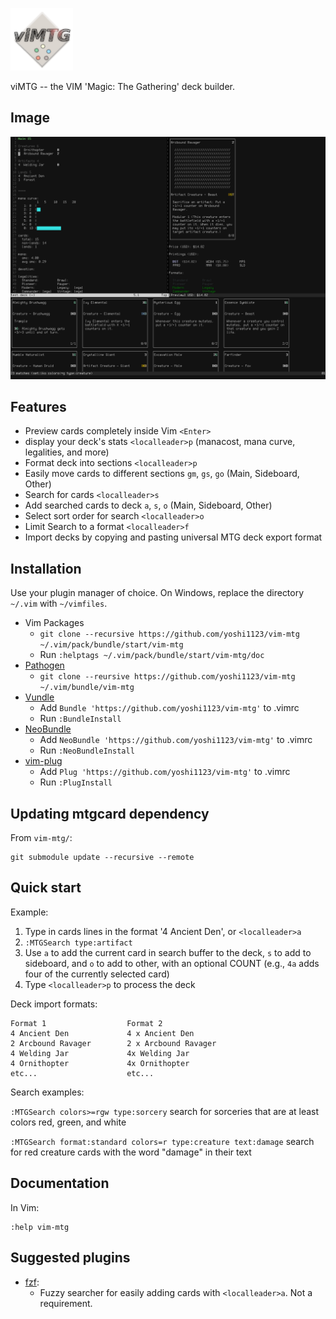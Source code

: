 ![viMTG](./doc/vimtg_logo.png)

viMTG -- the VIM 'Magic: The Gathering' deck builder.

## Image

![vim-mtg](./doc/vim-mtg.png)

## Features

- Preview cards completely inside Vim `<Enter>`
- display your deck's stats `<localleader>p` (manacost, mana curve,
  legalities, and more)
- Format deck into sections `<localleader>p`
- Easily move cards to different sections `gm`, `gs`, `go` (Main, Sideboard,
  Other)
- Search for cards `<localleader>s`
- Add searched cards to deck `a`, `s`, `o` (Main, Sideboard, Other)
- Select sort order for search `<localleader>o`
- Limit Search to a format `<localleader>f`
- Import decks by copying and pasting universal MTG deck export format

## Installation

<!-- TODO: add new windows commands -->

Use your plugin manager of choice. On Windows, replace the directory `~/.vim`
with `~/vimfiles`.

- Vim Packages
  - `git clone --recursive https://github.com/yoshi1123/vim-mtg ~/.vim/pack/bundle/start/vim-mtg`
  - Run `:helptags ~/.vim/pack/bundle/start/vim-mtg/doc`
- [Pathogen](https://github.com/tpope/vim-pathogen)
  - `git clone --reursive https://github.com/yoshi1123/vim-mtg ~/.vim/bundle/vim-mtg`
- [Vundle](https://github.com/gmarik/vundle)
  - Add `Bundle 'https://github.com/yoshi1123/vim-mtg'` to .vimrc
  - Run `:BundleInstall`
- [NeoBundle](https://github.com/Shougo/neobundle.vim)
  - Add `NeoBundle 'https://github.com/yoshi1123/vim-mtg'` to .vimrc
  - Run `:NeoBundleInstall`
- [vim-plug](https://github.com/junegunn/vim-plug)
  - Add `Plug 'https://github.com/yoshi1123/vim-mtg'` to .vimrc
  - Run `:PlugInstall`

<!--
NOTE: its to be included as a submodule; so its included?
## Requirements

[mtgcard](https://github.com/yoshi1123/mtgcard):
  - Command-line MTG card viewer and searcher.
-->

## Updating mtgcard dependency

From `vim-mtg/`:

    git submodule update --recursive --remote


## Quick start

Example:

1. Type in cards lines in the format '4 Ancient Den', or `<localleader>a`
2. `:MTGSearch type:artifact`
3. Use `a` to add the current card in search buffer to the deck, `s` to
   add to sideboard, and `o` to add to other, with an optional COUNT
   (e.g., `4a` adds four of the currently selected card)
4. Type `<localleader>p` to process the deck

Deck import formats:

    Format 1                  Format 2             
    4 Ancient Den             4 x Ancient Den      
    2 Arcbound Ravager        2 x Arcbound Ravager 
    4 Welding Jar             4x Welding Jar       
    4 Ornithopter             4x Ornithopter       
    etc...                    etc...               

Search examples:

`:MTGSearch colors>=rgw type:sorcery`
    search for sorceries that are at least colors red, green, and white

`:MTGSearch format:standard colors=r type:creature text:damage`
    search for red creature cards with the word "damage" in their text

## Documentation

In Vim:

    :help vim-mtg

## Suggested plugins

- [fzf](https://github.com/junegunn/fzf):
  - Fuzzy searcher for easily adding cards with `<localleader>a`. Not a
    requirement.
